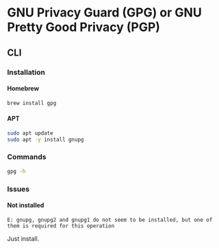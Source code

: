 # GNU Privacy Guard (GPG) or GNU Pretty Good Privacy (PGP)

## CLI

### Installation

#### Homebrew

```sh
brew install gpg
```

#### APT

```sh
sudo apt update
sudo apt -y install gnupg
```

### Commands

```sh
gpg -h
```

### Issues

#### Not installed

```log
E: gnupg, gnupg2 and gnupg1 do not seem to be installed, but one of them is required for this operation
```

Just install.

